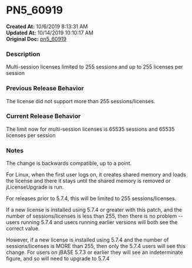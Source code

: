 # PN5_60919

**Created At:** 10/6/2019 8:13:31 AM  
**Updated At:** 10/14/2019 10:10:17 AM  
**Original Doc:** [pn5_60919](https://docs.jbase.com/75024-5-7-4-release-notes/pn5_60919)  


### Description

Multi-session licenses limited to 255 sessions and up to 255 licenses per session



### Previous Release Behavior

The license did not support more than 255 sessions/licenses.



### Current Release Behavior

The limit now for multi-session licenses is 65535 sessions and 65535 licenses per session



### Notes

The change is backwards compatible, up to a point.

For Linux, when the first user logs on, it creates shared memory and loads the license and there it stays until the shared memory is removed or jLicenseUpgrade is run.

For releases prior to 5.7.4, this will be limited to 255 sessions/licenses.

If a new license is installed using 5.7.4 or greater with this patch, and the number of sessions/licenses is less than 255, then there is no problem -- users running 5.7.4 and users running earlier versions will both see the correct value.

However, if a new license is installed using 5.7.4 and the number of sessions/licenses is MORE than 255, then only the 5.7.4 users will see this change. For users on jBASE 5.7.3 or earlier they will see an indeterminate figure, and so will need to upgrade to 5.7.4
